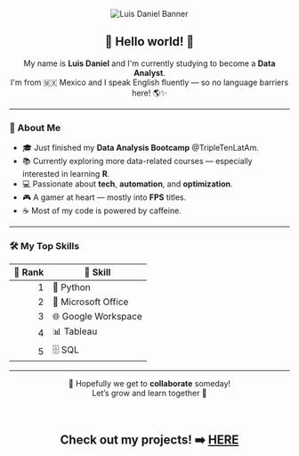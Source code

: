 <p align="center">
  <picture>
    <source media="(prefers-color-scheme: dark)" srcset="https://github.com/user-attachments/assets/3a3cafad-9385-47c2-9747-166508f10f69">
    <source media="(prefers-color-scheme: light)" srcset="https://github.com/user-attachments/assets/6e1df3c2-e033-4ad2-88e2-5b1174e1baf1">
    <img alt="Luis Daniel Banner" src="https://github.com/user-attachments/assets/6e1df3c2-e033-4ad2-88e2-5b1174e1baf1">
  </picture>
</p>

<h2 align="center">👋 Hello world! 👋</h2>

<p align="center">
  My name is <strong>Luis Daniel</strong> and I'm currently studying to become a <strong>Data Analyst</strong>.<br>
  I'm from 🇲🇽 Mexico and I speak English fluently — so no language barriers here! 🌎✨
</p>

---

### 🚀 About Me

- 🎓 Just finished my **Data Analysis Bootcamp** @TripleTenLatAm.
- 📚 Currently exploring more data-related courses — especially interested in learning **R**.
- 💻 Passionate about **tech**, **automation**, and **optimization**.
- 🎮 A gamer at heart — mostly into **FPS** titles.
- ☕ Most of my code is powered by caffeine.

---

### 🛠️ My Top Skills

| 🥇 Rank | 🧠 Skill |
|--------:|---------|
| 1 | 🐍 Python |
| 2 | 🧾 Microsoft Office |
| 3 | 🌐 Google Workspace |
| 4 | 📊 Tableau |
| 5 | 🗄️ SQL |

---

<p align="center">
  🙌 Hopefully we get to <strong>collaborate</strong> someday!<br>
  Let’s grow and learn together 🚀
</p>
<br>
<h2 align="center">
  Check out my projects! ➡️ <a href="https://github.com/Gubato/Data-Analysis/tree/main" target="_blank">HERE</a>
</h2>
